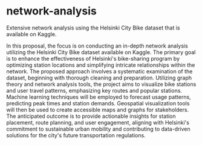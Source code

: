 # network-analysis
Extensive network analysis using the Helsinki City Bike dataset that is available on Kaggle.

In this proposal, the focus is on conducting an in-depth network analysis utilizing the Helsinki City Bike dataset available on Kaggle. The primary goal is to enhance the effectiveness of Helsinki's bike-sharing program by optimizing station locations and simplifying intricate relationships within the network. The proposed approach involves a systematic examination of the dataset, beginning with thorough cleaning and preparation. Utilizing graph theory and network analysis tools, the project aims to visualize bike stations and user travel patterns, emphasizing key routes and popular stations. Machine learning techniques will be employed to forecast usage patterns, predicting peak times and station demands. Geospatial visualization tools will then be used to create accessible maps and graphs for stakeholders. The anticipated outcome is to provide actionable insights for station placement, route planning, and user engagement, aligning with Helsinki's commitment to sustainable urban mobility and contributing to data-driven solutions for the city's future transportation regulations.
